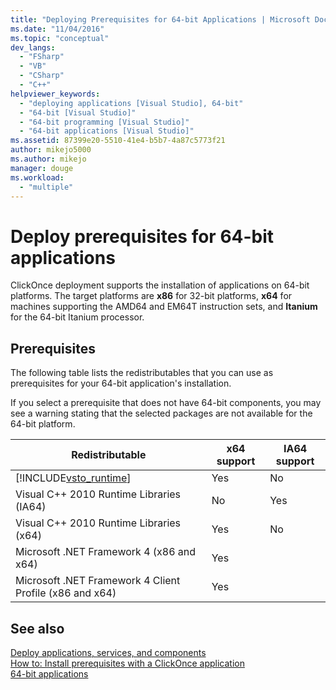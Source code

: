```yaml
---
title: "Deploying Prerequisites for 64-bit Applications | Microsoft Docs"
ms.date: "11/04/2016"
ms.topic: "conceptual"
dev_langs: 
  - "FSharp"
  - "VB"
  - "CSharp"
  - "C++"
helpviewer_keywords: 
  - "deploying applications [Visual Studio], 64-bit"
  - "64-bit [Visual Studio]"
  - "64-bit programming [Visual Studio]"
  - "64-bit applications [Visual Studio]"
ms.assetid: 87399e20-5510-41e4-b5b7-4a87c5773f21
author: mikejo5000
ms.author: mikejo
manager: douge
ms.workload: 
  - "multiple"
---
```

# Deploy prerequisites for 64-bit applications
ClickOnce deployment supports the installation of applications on 64-bit platforms. The target platforms are **x86** for 32-bit platforms, **x64** for machines supporting the AMD64 and EM64T instruction sets, and **Itanium** for the 64-bit Itanium processor.  

## Prerequisites  
 The following table lists the redistributables that you can use as prerequisites for your 64-bit application's installation.  

 If you select a prerequisite that does not have 64-bit components, you may see a warning stating that the selected packages are not available for the 64-bit platform.  


| Redistributable | x64 support | IA64 support |
| - |-------------|--------------|
| [!INCLUDE[vsto_runtime](../deployment/includes/vsto_runtime_md.md)] | Yes | No |
| Visual C++ 2010 Runtime Libraries (IA64) | No | Yes |
| Visual C++ 2010 Runtime Libraries (x64) | Yes | No |
| Microsoft .NET Framework 4 (x86 and x64) | Yes | |
| Microsoft .NET Framework 4 Client Profile (x86 and x64) | Yes | |

## See also  
 [Deploy applications, services, and components](../deployment/deploying-applications-services-and-components.md)   
 [How to: Install prerequisites with a ClickOnce application](../deployment/how-to-install-prerequisites-with-a-clickonce-application.md)   
 [64-bit applications](/dotnet/framework/64-bit-apps)